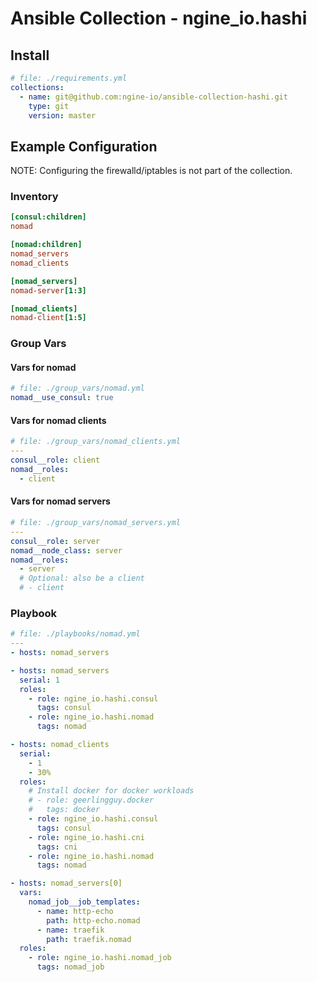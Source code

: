 # Ansible Collection - ngine_io.hashi

## Install

```yaml
# file: ./requirements.yml
collections:
  - name: git@github.com:ngine-io/ansible-collection-hashi.git
    type: git
    version: master
```

## Example Configuration

NOTE: Configuring the firewalld/iptables is not part of the collection.

### Inventory

```ini
[consul:children]
nomad

[nomad:children]
nomad_servers
nomad_clients

[nomad_servers]
nomad-server[1:3]

[nomad_clients]
nomad-client[1:5]
```

### Group Vars

#### Vars for nomad
```yaml
# file: ./group_vars/nomad.yml
nomad__use_consul: true
```

#### Vars for nomad clients
```yaml
# file: ./group_vars/nomad_clients.yml
---
consul__role: client
nomad__roles:
  - client
```

#### Vars for nomad servers

```yaml
# file: ./group_vars/nomad_servers.yml
---
consul__role: server
nomad__node_class: server
nomad__roles:
  - server
  # Optional: also be a client
  # - client
```

### Playbook
```yaml
# file: ./playbooks/nomad.yml
---
- hosts: nomad_servers

- hosts: nomad_servers
  serial: 1
  roles:
    - role: ngine_io.hashi.consul
      tags: consul
    - role: ngine_io.hashi.nomad
      tags: nomad

- hosts: nomad_clients
  serial:
    - 1
    - 30%
  roles:
    # Install docker for docker workloads
    # - role: geerlingguy.docker
    #   tags: docker
    - role: ngine_io.hashi.consul
      tags: consul
    - role: ngine_io.hashi.cni
      tags: cni
    - role: ngine_io.hashi.nomad
      tags: nomad

- hosts: nomad_servers[0]
  vars:
    nomad_job__job_templates:
      - name: http-echo
        path: http-echo.nomad
      - name: traefik
        path: traefik.nomad
  roles:
    - role: ngine_io.hashi.nomad_job
      tags: nomad_job
```
